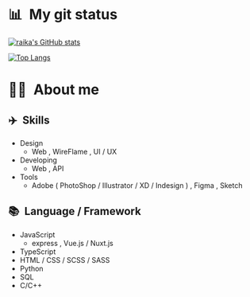 # 📊&ensp;My git status
[![raika's GitHub stats](https://github-readme-stats.vercel.app/api?username=Kissa0330&count_private=true&theme=vue-dark&show_icons=true)](https://github.com/Kissa0330)

[![Top Langs](https://github-readme-stats.vercel.app/api/top-langs/?username=kissa0330&theme=vue-dark&exclude_repo=github-readme-stats,anuraghazra.github.io)](https://github.com/Kissa0330)

# 🧑‍🎨&ensp;About me
## ✈️&ensp;Skills
- Design
  - Web , WireFlame , UI / UX 
- Developing
  - Web , API
- Tools
  - Adobe ( PhotoShop / Illustrator / XD / Indesign ) ,  Figma , Sketch
## 📚&ensp;Language / Framework
- JavaScript
  - express , Vue.js / Nuxt.js
- TypeScript
- HTML / CSS / SCSS / SASS
- Python
- SQL
- C/C++
